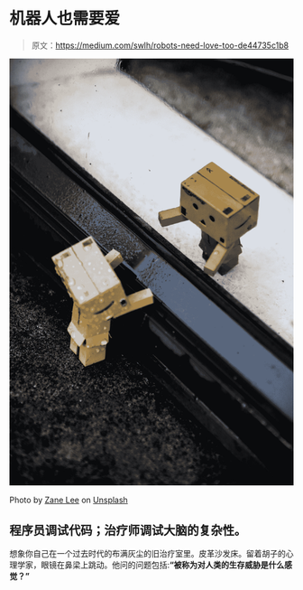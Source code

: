 # 机器人也需要爱

> 原文：<https://medium.com/swlh/robots-need-love-too-de44735c1b8>

![](img/6e915edf79fb33dd278b5dac876db887.png)

Photo by [Zane Lee](https://unsplash.com/@zane4004?utm_source=medium&utm_medium=referral) on [Unsplash](https://unsplash.com?utm_source=medium&utm_medium=referral)

## 程序员调试代码；治疗师调试大脑的复杂性。

想象你自己在一个过去时代的布满灰尘的旧治疗室里。皮革沙发床。留着胡子的心理学家，眼镜在鼻梁上跳动。他问的问题包括:**“被称为对人类的生存威胁是什么感觉？”**